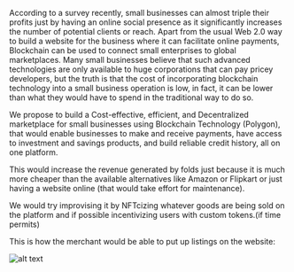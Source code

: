 According to a survey recently, small businesses can almost triple their profits just by having an online social presence as it significantly increases the number of potential clients or reach. Apart from the usual Web 2.0 way to build a website for the business where it can facilitate online payments, Blockchain can be used to connect small enterprises to global marketplaces. Many small businesses believe that such advanced technologies are only available to huge corporations that can pay pricey developers, but the truth is that the cost of incorporating blockchain technology into a small business operation is low, in fact, it can be lower than what they would have to spend in the traditional way to do so.

We propose to build a Cost-effective, efficient, and Decentralized marketplace for small businesses using Blockchain Technology (Polygon), that would enable businesses to make and receive payments, have access to investment and savings products, and build reliable credit history, all on one platform.

This would increase the revenue generated by folds just because it is much more cheaper than the available alternatives like Amazon or Flipkart or just having a website online (that would take effort for maintenance).

We would try improvising it by NFTcizing whatever goods are being sold on the platform and if possible incentivizing users with custom tokens.(if time permits)

This is how the merchant would be able to put up listings on the website:

![alt text](https://github.com/varunsahni18/crypto-cart/blob/main/assets/Screenshot%20from%202022-05-29%2007-27-34.png?raw=true)
